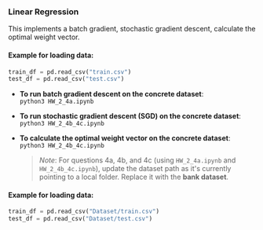 ### Linear Regression
This implements a batch gradient, stochastic gradient descent, calculate the optimal weight vector.
#### Example for loading data:
```python
train_df = pd.read_csv("train.csv")  
test_df = pd.read_csv("test.csv")
```
- **To run batch gradient descent on the concrete dataset**:  
  `python3 HW_2_4a.ipynb`

- **To run stochastic gradient descent (SGD) on the concrete dataset**:  
  `python3 HW_2_4b_4c.ipynb`

- **To calculate the optimal weight vector on the concrete dataset**:  
  `python3 HW_2_4b_4c.ipynb`

  > *Note*: For questions 4a, 4b, and 4c (using `HW_2_4a.ipynb` and `HW_2_4b_4c.ipynb`), update the dataset path as it's currently pointing to a local folder. Replace it with the **bank dataset**.

#### Example for loading data:
```python
train_df = pd.read_csv("Dataset/train.csv")  
test_df = pd.read_csv("Dataset/test.csv")
```